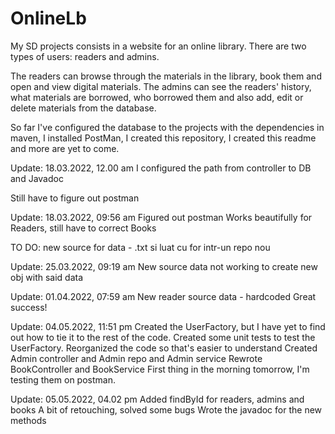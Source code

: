 # OnlineLb
My SD projects consists in a website for an online library.
There are two types of users: readers and admins.

The readers can browse through the materials in the library, book them and open and view digital materials.
The admins can see the readers' history, what materials are borrowed, who borrowed them and also add, edit or delete materials from the database.

So far I've configured the database to the projects with the dependencies in maven, I installed PostMan, I created this repository, I created this readme and more are yet to come.

Update: 18.03.2022, 12.00 am
I configured the path from controller to DB and Javadoc

Still have to figure out postman

Update: 18.03.2022, 09:56 am
Figured out postman
Works beautifully for Readers, still have to correct Books


TO DO: new source for data - .txt si luat cu for intr-un repo nou

Update: 25.03.2022, 09:19 am
New source data
not working to create new obj with said data

Update: 01.04.2022, 07:59 am
New reader source data - hardcoded
Great success!

Update: 04.05.2022, 11:51 pm
Created the UserFactory, but I have yet to find out how to tie it to the rest of the code.
Created some unit tests to test the UserFactory.
Reorganized the code so that's easier to understand
Created Admin controller and Admin repo and Admin service
Rewrote BookController and BookService
First thing in the morning tomorrow, I'm testing them on postman.

Update: 05.05.2022, 04.02 pm
Added findById for readers, admins and books
A bit of retouching, solved some bugs
Wrote the javadoc for the new methods